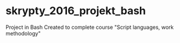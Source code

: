 # skrypty_2016_projekt_bash
Project in Bash Created to complete course "Script languages, work methodology" 
